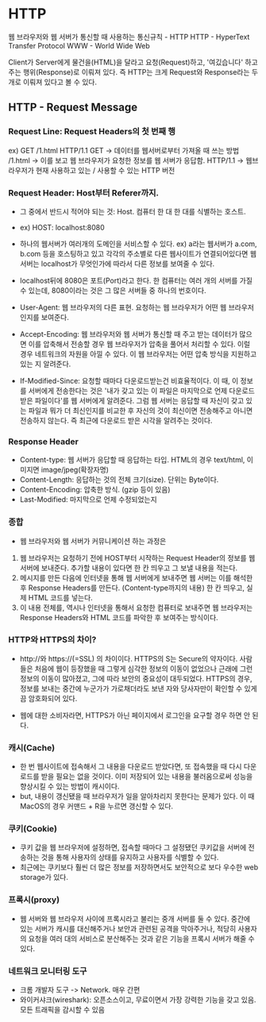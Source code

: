 # HTTP

웹 브라우저와 웹 서버가 통신할 때 사용하는 통신규칙 - HTTP
HTTP - HyperText Transfer Protocol
WWW - World Wide Web

Client가 Server에게 물건을(HTML)을 달라고 요청(Request)하고, '여깄습니다' 하고 주는 행위(Response)로 이뤄져 있다. 즉 HTTP는 크게 Request와 Response라는 두 개로 이뤄져 있다고 볼 수 있다.

## HTTP - Request Message

### Request Line: Request Headers의 첫 번째 행

ex) GET /1.html HTTP/1.1
GET -> 데이터를 웹서버로부터 가져올 때 쓰는 방법
/1.html -> 이를 보고 웹 브라우저가 요청한 정보를 웹 서버가 응답함.
HTTP/1.1 -> 웹브라우저가 현재 사용하고 있는 / 사용할 수 있는 HTTP 버전

### Request Header: Host부터 Referer까지.

- 그 중에서 반드시 적어야 되는 것: Host. 컴퓨터 한 대 한 대를 식별하는 호스트.
- ex) HOST: localhost:8080
- 하나의 웹서버가 여러개의 도메인을 서비스할 수 있다. ex) a라는 웹서버가 a.com, b.com 등을 호스팅하고 있고 각각의 주소별로 다른 웹사이트가 연결되어있다면 웹서버는 localhost가 무엇인가에 따라서 다른 정보를 보여줄 수 있다.
- localhost뒤에 8080은 포트(Port)라고 한다. 한 컴퓨터는 여러 개의 서버를 가질 수 있는데, 8080이라는 것은 그 많은 서버들 중 하나의 번호이다.
- User-Agent: 웹 브라우저의 다른 표현. 요청하는 웹 브라우저가 어떤 웹 브라우저인지를 보여준다.

- Accept-Encoding: 웹 브라우저와 웹 서버가 통신할 때 주고 받는 데이터가 많으면 이를 압축해서 전송할 경우 웹 브라우저가 압축을 풀어서 처리할 수 있다. 이럴 경우 네트워크의 자원을 아낄 수 있다. 이 웹 브라우저는 어떤 압축 방식을 지원하고 있는 지 알려준다.
- If-Modified-Since: 요청할 때마다 다운로드받는건 비효율적이다. 이 때, 이 정보를 서버에게 전송한다는 것은 '내가 갖고 있는 이 파일은 마지막으로 언제 다운로드받은 파일이다'를 웹 서버에게 알려준다. 그럼 웹 서버는 응답할 때 자신이 갖고 있는 파일과 뭐가 더 최신인지를 비교한 후 자신의 것이 최신이면 전송해주고 아니면 전송하지 않는다. 즉 최근에 다운로드 받은 시각을 알려주는 것이다.

### Response Header

- Content-type: 웹 서버가 응답할 때 응답하는 타입. HTML의 경우 text/html, 이미지면 image/jpeg(확장자명)
- Content-Length: 응답하는 것의 전체 크기(size). 단위는 Byte이다.
- Content-Encoding: 압축한 방식. (gzip 등이 있음)
- Last-Modified: 마지막으로 언제 수정되었는지

### 종합

- 웹 브라우저와 웹 서버가 커뮤니케이션 하는 과정은

1. 웹 브라우저는 요청하기 전에 HOST부터 시작하는 Request Header의 정보를 웹 서버에 보내준다. 추가할 내용이 있다면 한 칸 띄우고 그 보낼 내용을 적는다.
2. 메시지를 만든 다음에 인터넷을 통해 웹 서버에게 보내주면 웹 서버는 이를 해석한 후 Response Headers를 만든다. (Content-type까지의 내용) 한 칸 띄우고, 실제 HTML 코드를 넣는다.
3. 이 내용 전체를, 역시나 인터넷을 통해서 요청한 컴퓨터로 보내주면 웹 브라우저는 Response Headers와 HTML 코드를 파악한 후 보여주는 방식이다.

### HTTP와 HTTPS의 차이?

- http://와 https://(=SSL) 의 차이이다. HTTPS의 S는 Secure의 약자이다.
  사람들은 처음에 웹이 등장했을 때 그렇게 심각한 정보의 이동이 없었으나 근래에 그런 정보의 이동이 많아졌고, 그에 따라 보안의 중요성이 대두되었다. HTTPS의 경우, 정보를 보내는 중간에 누군가가 가로채더라도 보낸 자와 당사자만이 확인할 수 있게끔 암호화되어 있다.

- 웹에 대한 소비자라면, HTTPS가 아닌 페이지에서 로그인을 요구할 경우 하면 안 된다.

### 캐시(Cache)

- 한 번 웹사이트에 접속해서 그 내용을 다운로드 받았다면, 또 접속했을 때 다시 다운로드를 받을 필요는 없을 것이다. 이미 저장되어 있는 내용을 불러옴으로써 성능을 향상시킬 수 있는 방법이 캐시이다.
- but, 내용이 갱신됐을 때 브라우저가 일을 알아차리지 못한다는 문제가 있다. 이 때 MacOS의 경우 커맨드 + R을 누르면 갱신할 수 있다.

### 쿠키(Cookie)

- 쿠키 값을 웹 브라우저에 설정하면, 접속할 때마다 그 설정됐던 쿠키값을 서버에 전송하는 것을 통해 사용자의 상태를 유지하고 사용자를 식별할 수 있다.
- 최근에는 쿠키보다 훨씬 더 많은 정보를 저장하면서도 보안적으로 보다 우수한 web storage가 있다.

### 프록시(proxy)

- 웹 서버와 웹 브라우저 사이에 프록시라고 불리는 중개 서버를 둘 수 있다. 중간에 있는 서버가 캐시를 대신해주거나 보안과 관련된 공격을 막아주거나, 적당히 사용자의 요청을 여러 대의 서비스로 분산해주는 것과 같은 기능을 프록시 서버가 해줄 수 있다.

### 네트워크 모니터링 도구

- 크롬 개발자 도구 -> Network. 매우 간편
- 와이커샤크(wireshark): 오픈소스이고, 무료이면서 가장 강력한 기능을 갖고 있음. 모든 트래픽을 감시할 수 있음
